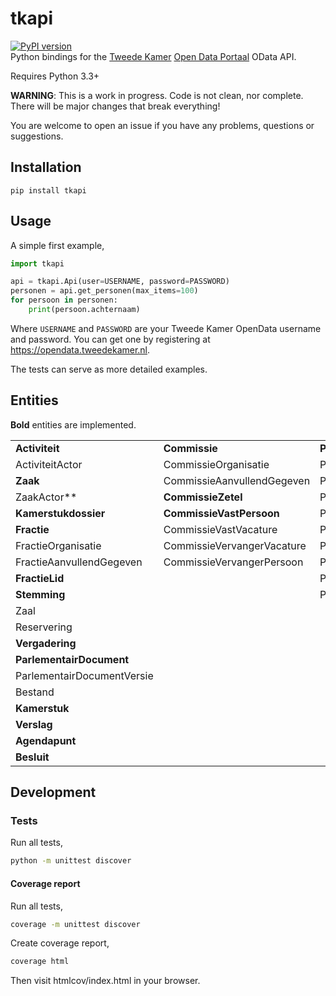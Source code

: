 # tkapi
[![PyPI version](https://badge.fury.io/py/tkapi.svg)](https://badge.fury.io/py/tkapi)  
Python bindings for the [Tweede Kamer](https://tweedekamer.nl) [Open Data Portaal](https://opendata.tweedekamer.nl) OData API.

Requires Python 3.3+

**WARNING**: This is a work in progress. Code is not clean, nor complete. There will be major changes that break everything!

You are welcome to open an issue if you have any problems, questions or suggestions.

## Installation
```
pip install tkapi
```

## Usage
A simple first example,
```python
import tkapi

api = tkapi.Api(user=USERNAME, password=PASSWORD)
personen = api.get_personen(max_items=100)
for persoon in personen:
    print(persoon.achternaam)
```

Where `USERNAME` and `PASSWORD` are your Tweede Kamer OpenData username and password. 
You can get one by registering at https://opendata.tweedekamer.nl.

The tests can serve as more detailed examples.

## Entities
**Bold** entities are implemented.

|                            |                            |                              |
|----------------------------|----------------------------|------------------------------|
| **Activiteit**             | **Commissie**                  | **Persoon**                      |
| ActiviteitActor            | CommissieOrganisatie       | PersoonAdres                 |
| **Zaak**                       | CommissieAanvullendGegeven | PersoonContactinformatie     |
| ZaakActor**                  | **CommissieZetel**             | PersoonGeschenk              |
| **Kamerstukdossier**           | **CommissieVastPersoon**       | PersoonLoopbaan              |
| **Fractie**                    | CommissieVastVacature      | PersoonNevenfunctie          |
| FractieOrganisatie         | CommissieVervangerVacature | PersoonNevenfunctieInkomsten |
| FractieAanvullendGegeven   | CommissieVervangerPersoon  | PersoonOnderwijs             |
| **FractieLid**                 |                            | PersoonReis                  |
| **Stemming**                   |                            | PersoonFunctie               |
| Zaal                       |                            |                              |
| Reservering                |                            |                              |
| **Vergadering**                |                            |                              |
| **ParlementairDocument**       |                            |                              |
| ParlementairDocumentVersie |                            |                              |
| Bestand                    |                            |                              |
| **Kamerstuk**                  |                            |                              |
| **Verslag**                    |                            |                              |
| **Agendapunt**                 |                            |                              |
| **Besluit**                    |                            |                              |

## Development

### Tests

Run all tests,
```bash
python -m unittest discover
```

#### Coverage report

Run all tests,
```bash
coverage -m unittest discover
```

Create coverage report,
```bash
coverage html
```
Then visit htmlcov/index.html in your browser.
